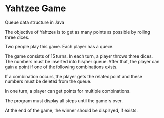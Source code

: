 # Yahtzee Game
Queue data structure in Java

The objective of Yahtzee is to get as many points as possible by rolling three dices.

Two people play this game. Each player has a queue. 

The game consists of 15 turns. In each turn, a player throws three dices. The numbers must be inserted into his/her queue. After that, the player can gain a point if one of the following combinations exists.

If a combination occurs, the player gets the related point and these numbers must be deleted from the queue.  

In one turn, a player can get points for multiple combinations.

The program must display all steps until the game is over. 

At the end of the game, the winner should be displayed, if exists.
